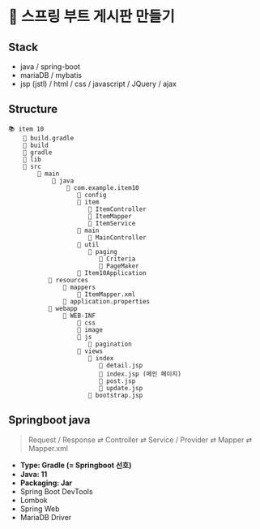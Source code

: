 # 📌 스프링 부트 게시판 만들기

## Stack
- java / spring-boot 
- mariaDB / mybatis
- jsp (jstl) / html / css / javascript / JQuery / ajax

## Structure
```
📚 item 10
    📄 build.gradle
    📁 build
    📁 gradle
    📁 lib
    📁 src
        📁 main
            📂 java
                📁 com.example.item10
                   📁 config
                   📁 item
                      📘 ItemController
                      📗 ItemMapper
                      📘 ItemService
                   📁 main
                      📘 MainController
                   📁 util
                      📁 paging
                         📘 Criteria
                         📘 PageMaker
                   📘 Item10Application
           📂 resources
               📁 mappers
                   📙 ItemMapper.xml
               📒 application.properties
           📂 webapp
               📁 WEB-INF
                   📁 css
                   📁 image
                   📁 js
                      📁 pagination
                   📁 views
                      📁 index
                         📙 detail.jsp
                         📙 index.jsp (메인 페이지)
                         📙 post.jsp
                         📙 update.jsp
                      📙 bootstrap.jsp
```


## Springboot java
> Request / Response ⇄ Controller ⇄ Service / Provider ⇄ Mapper ⇄ Mapper.xml    
- **Type: Gradle (= Springboot 선호)**
- **Java: 11**
- **Packaging: Jar**
- Spring Boot DevTools
- Lombok
- Spring Web
- MariaDB Driver

